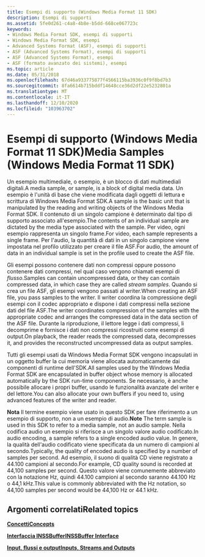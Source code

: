 ```yaml
---
title: Esempi di supporto (Windows Media Format 11 SDK)
description: Esempi di supporti
ms.assetid: 5fe0d261-c4a8-4b8e-b5dd-668ce067723c
keywords:
- Windows Media Format SDK, esempi di supporti
- Windows Media Format SDK, esempi
- Advanced Systems Format (ASF), esempi di supporti
- ASF (Advanced Systems Format), esempi di supporti
- ASF (Advanced Systems Format), esempi
- ASF (formato avanzato dei sistemi), esempi
ms.topic: article
ms.date: 05/31/2018
ms.openlocfilehash: 67d46a933775877f4566115ba3936c0f9f8bd7b3
ms.sourcegitcommit: 8fa6614b715bddf14648cce36d2df22e5232801a
ms.translationtype: MT
ms.contentlocale: it-IT
ms.lasthandoff: 12/10/2020
ms.locfileid: "103963702"
---
```

# <a name="media-samples-windows-media-format-11-sdk"></a><span data-ttu-id="cb008-109">Esempi di supporto (Windows Media Format 11 SDK)</span><span class="sxs-lookup"><span data-stu-id="cb008-109">Media Samples (Windows Media Format 11 SDK)</span></span>

<span data-ttu-id="cb008-110">Un esempio multimediale, o esempio, è un blocco di dati multimediali digitali.</span><span class="sxs-lookup"><span data-stu-id="cb008-110">A media sample, or sample, is a block of digital media data.</span></span> <span data-ttu-id="cb008-111">Un esempio è l'unità di base che viene modificata dagli oggetti di lettura e scrittura di Windows Media Format SDK.</span><span class="sxs-lookup"><span data-stu-id="cb008-111">A sample is the basic unit that is manipulated by the reading and writing objects of the Windows Media Format SDK.</span></span> <span data-ttu-id="cb008-112">Il contenuto di un singolo campione è determinato dal tipo di supporto associato all'esempio.</span><span class="sxs-lookup"><span data-stu-id="cb008-112">The contents of an individual sample are dictated by the media type associated with the sample.</span></span> <span data-ttu-id="cb008-113">Per video, ogni esempio rappresenta un singolo frame.</span><span class="sxs-lookup"><span data-stu-id="cb008-113">For video, each sample represents a single frame.</span></span> <span data-ttu-id="cb008-114">Per l'audio, la quantità di dati in un singolo campione viene impostata nel profilo utilizzato per creare il file ASF.</span><span class="sxs-lookup"><span data-stu-id="cb008-114">For audio, the amount of data in an individual sample is set in the profile used to create the ASF file.</span></span>

<span data-ttu-id="cb008-115">Gli esempi possono contenere dati non compressi oppure possono contenere dati compressi, nel qual caso vengono chiamati esempi di *flusso*.</span><span class="sxs-lookup"><span data-stu-id="cb008-115">Samples can contain uncompressed data, or they can contain compressed data, in which case they are called *stream samples*.</span></span> <span data-ttu-id="cb008-116">Quando si crea un file ASF, gli esempi vengono passati al writer.</span><span class="sxs-lookup"><span data-stu-id="cb008-116">When creating an ASF file, you pass samples to the writer.</span></span> <span data-ttu-id="cb008-117">Il writer coordina la compressione degli esempi con il codec appropriato e dispone i dati compressi nella sezione dati del file ASF.</span><span class="sxs-lookup"><span data-stu-id="cb008-117">The writer coordinates compression of the samples with the appropriate codec and arranges the compressed data in the data section of the ASF file.</span></span> <span data-ttu-id="cb008-118">Durante la riproduzione, il lettore legge i dati compressi, li decomprime e fornisce i dati non compressi ricostruiti come esempi di output.</span><span class="sxs-lookup"><span data-stu-id="cb008-118">On playback, the reader reads the compressed data, decompresses it, and provides the reconstructed uncompressed data as output samples.</span></span>

<span data-ttu-id="cb008-119">Tutti gli esempi usati da Windows Media Format SDK vengono incapsulati in un oggetto buffer la cui memoria viene allocata automaticamente dai componenti di runtime dell'SDK.</span><span class="sxs-lookup"><span data-stu-id="cb008-119">All samples used by the Windows Media Format SDK are encapsulated in buffer object whose memory is allocated automatically by the SDK run-time components.</span></span> <span data-ttu-id="cb008-120">Se necessario, è anche possibile allocare i propri buffer, usando le funzionalità avanzate del writer e del lettore.</span><span class="sxs-lookup"><span data-stu-id="cb008-120">You can also allocate your own buffers if you need to, using advanced features of the writer and reader.</span></span>

<span data-ttu-id="cb008-121">**Nota** Il termine esempio viene usato in questo SDK per fare riferimento a un esempio di supporto, non a un esempio di audio.</span><span class="sxs-lookup"><span data-stu-id="cb008-121">**Note** The term sample is used in this SDK to refer to a media sample, not an audio sample.</span></span> <span data-ttu-id="cb008-122">Nella codifica audio un esempio si riferisce a un singolo valore audio codificato.</span><span class="sxs-lookup"><span data-stu-id="cb008-122">In audio encoding, a sample refers to a single encoded audio value.</span></span> <span data-ttu-id="cb008-123">In genere, la qualità dell'audio codificato viene specificata da un numero di campioni al secondo.</span><span class="sxs-lookup"><span data-stu-id="cb008-123">Typically, the quality of encoded audio is specified by a number of samples per second.</span></span> <span data-ttu-id="cb008-124">Ad esempio, il suono di qualità CD viene registrato a 44.100 campioni al secondo.</span><span class="sxs-lookup"><span data-stu-id="cb008-124">For example, CD quality sound is recorded at 44,100 samples per second.</span></span> <span data-ttu-id="cb008-125">Questo valore viene comunemente abbreviato con la notazione Hz, quindi 44.100 campioni al secondo saranno 44.100 Hz o 44,1 kHz.</span><span class="sxs-lookup"><span data-stu-id="cb008-125">This value is commonly abbreviated with the Hz notation, so 44,100 samples per second would be 44,100 Hz or 44.1 kHz.</span></span>

## <a name="related-topics"></a><span data-ttu-id="cb008-126">Argomenti correlati</span><span class="sxs-lookup"><span data-stu-id="cb008-126">Related topics</span></span>

<dl> <dt>

[<span data-ttu-id="cb008-127">**Concetti**</span><span class="sxs-lookup"><span data-stu-id="cb008-127">**Concepts**</span></span>](concepts.md)
</dt> <dt>

[<span data-ttu-id="cb008-128">**Interfaccia INSSBuffer**</span><span class="sxs-lookup"><span data-stu-id="cb008-128">**INSSBuffer Interface**</span></span>](/previous-versions/windows/desktop/api/wmsbuffer/nn-wmsbuffer-inssbuffer)
</dt> <dt>

[<span data-ttu-id="cb008-129">**Input, flussi e output**</span><span class="sxs-lookup"><span data-stu-id="cb008-129">**Inputs, Streams and Outputs**</span></span>](inputs-streams-and-outputs.md)
</dt> </dl>

 

 




